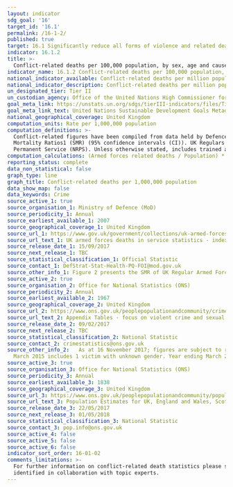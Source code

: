 ```yaml
---
layout: indicator
sdg_goal: '16'
target_id: '16.1'
permalink: /16-1-2/
published: true
target: 16.1 Significantly reduce all forms of violence and related death rates everywhere
indicator: 16.1.2
title: >-
  Conflict-related deaths per 100,000 population, by sex, age and cause
indicator_name: 16.1.2 Conflict-related deaths per 100,000 population, by sex, age and cause
national_indicator_available: Conflict-related deaths per million population
national_indicator_description: Conflict-related deaths per million population
un_designated_tier: Tier II
un_custodian_agency: Office of the United Nations High Commissioner for Human Rights (OHCHR)
goal_meta_link: https://unstats.un.org/sdgs/tierIII-indicators/files/Tier3-16-01-02.pdf
goal_meta_link_text: United Nations Sustainable Development Goals Metadata (PDF 1.3 MB)
national_geographical_coverage: United Kingdom
computation_units: Rate per 1,000,000 population
computation_definitions: >-
  Conflict-related figures have been compiled from data held by Defence Statistics. The data are presented for Tri-Service and separately for each of the services; Naval Service, Army and Royal Air Force. Figures are presented for UK Regular Armed Forces deaths by Service, Standardised
  Mortality Ratios1 (SMR) (95% confidence intervals (CI)). UK Regulars are defined as full time Service personnel, including Nursing Services, but excluding FTRS personnel, Gurkhas, Naval activated Reservists, mobilised Reservists, Military Provost Guarding Service (MPGS) and Non Regular
  Permanent Service (NRPS). Unless otherwise stated, includes trained and untrained personnel.
computation_calculations: (Armed forces related deaths / Population) * 1,000,000
reporting_status: complete
data_non_statistical: false
graph_type: line
graph_title: Conflict-related deaths per 1,000,000 population
data_show_map: false
data_keywords: Crime
source_active_1: true
source_organisation_1: Ministry of Defence (MoD)
source_periodicity_1: Annual
source_earliest_available_1: 2007
source_geographical_coverage_1: United Kingdom
source_url_1: https://www.gov.uk/government/collections/uk-armed-forces-deaths-in-service-statistics-index
source_url_text_1: UK armed forces deaths in service statistics - index
source_release_date_1: 15/09/2017
source_next_release_1: TBC
source_statistical_classification_1: Official Statistic 
source_contact_1: DefStrat-Stat-Health-PQ-FOI@mod.gov.uk
source_other_info_1: Figure 2 presents the SMR of UK Regular Armed Forces deaths by Service, 2007-2016.
source_active_2: true
source_organisation_2: Office for National Statistics (ONS)
source_periodicity_2: Annual
source_earliest_available_2: 1967
source_geographical_coverage_2: United Kingdom
source_url_2: https://www.ons.gov.uk/peoplepopulationandcommunity/crimeandjustice/datasets/appendixtablesfocusonviolentcrimeandsexualoffences
source_url_text_2: Appendix Tables - focus on violent crime and sexual offences
source_release_date_2: 09/02/2017
source_next_release_2: TBC
source_statistical_classification_2: National Statistic
source_contact_2: crimestatistics@ons.gov.uk
source_other_info_2:   As at 16 November 2017; figures are subject to revision as cases are dealt with by the police and the courts, or as further information becomes available. Year ending March 2011 includes 1 victim with unknown age. Year ending March 2012 includes 1 victim with unknown gender. Year ending
  March 2015 includes 1 victim with unknown gender. Year ending March 2016 includes 1 victim with unknown gender.
source_active_3: true
source_organisation_3: Office for National Statistics (ONS)
source_periodicity_3: Annual
source_earliest_available_3: 1838
source_geographical_coverage_3: United Kingdom
source_url_3: https://www.ons.gov.uk/peoplepopulationandcommunity/populationandmigration/populationestimates/datasets/populationestimatesforukenglandandwalesscotlandandnorthernireland 
source_url_text_3: Population Estimates for UK, England and Wales, Scotland and Northern Ireland
source_release_date_3: 22/05/2017
source_next_release_3: 01/05/2018
source_statistical_classification_3: National Statistic
source_contact_3: pop.info@ons.gov.uk 
source_active_4: false
source_active_5: false
source_active_6: false
indicator_sort_order: 16-01-02
comments_limitations: >-
  For further information on conflict-related death statistics please see https://www.gov.uk/government/uploads/system/uploads/attachment_data/file/603600/20170330_UK_Deaths_National_Statistic_2017_O.pdf Data follows the UN specification for this indicator. This indicator has not been
  identified in collaboration with topic experts.
---
```

